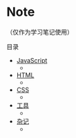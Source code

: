 # Note

（仅作为学习笔记使用）

目录

- [JavaScript](#)
    - []()
- [HTML]()
    - []()
- [CSS]()
    - []()
- [工具]()
    - []()
- [杂记]()
    - []()
    
